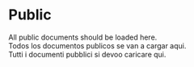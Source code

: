 # Public

All public documents should be loaded here.<br>
Todos los documentos publicos se van a cargar aqui.<br>
Tutti i documenti pubblici si devoo caricare qui.<br>
